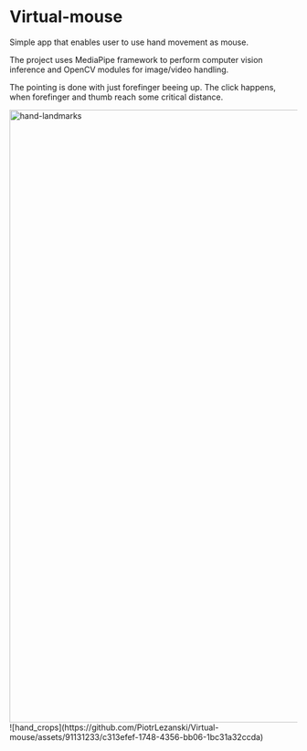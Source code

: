 # Virtual-mouse
Simple app that enables user to use hand movement as mouse.

The project uses MediaPipe framework to perform computer vision inference and OpenCV modules for image/video handling.

The pointing is done with just forefinger beeing up. 
The click happens, when forefinger and thumb reach some critical distance.

<img width="1073" alt="hand-landmarks" src="https://github.com/PiotrLezanski/Virtual-mouse/assets/91131233/a7d97106-c59a-45b8-b630-2394c11830b2">
![hand_crops](https://github.com/PiotrLezanski/Virtual-mouse/assets/91131233/c313efef-1748-4356-bb06-1bc31a32ccda)
